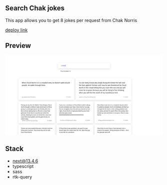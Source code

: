 ## Search Chak jokes

This app allows you to get 8 jokes per request from Chak Norris

[deploy link](https://search-chak-jokes.onrender.com)

## Preview

![Preview](assets/preview1.png)

## Stack

-   next@13.4.6
-   typescript
-   sass
-   rtk-query
